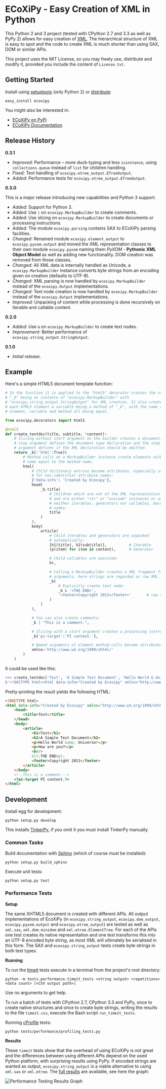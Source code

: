 # ECoXiPy - Easy Creation of XML in Python

This Python 2 and 3 project (tested with CPython 2.7 and 3.3  as well as PyPy
2) allows for easy creation of [XML](http://www.w3.org/XML/). The hierarchical
structure of XML is easy to spot and the code to create XML is much shorter
than using SAX, DOM or similar APIs.

This project uses the MIT License, so you may freely use, distribute and
modify it, provided you include the content of `License.txt`.


## Getting Started

Install using [setuptools](https://pypi.python.org/pypi/setuptools) (only
Python 2) or [distribute](http://pythonhosted.org/distribute/):

    easy_install ecoxipy


You might also be interested in:

* [ECoXiPy on PyPi](https://pypi.python.org/pypi/ECoXiPy)
* [ECoXiPy Documentation](http://pythonhosted.org/ECoXiPy/)


## Release History

**0.3.1**

*   *Improved:* Performance – more duck-typing and less `isinstance`, using
    `collections.queue` instead of `list` for children handling.
*   *Fixed:* Text handling of `ecoxipy.etree_output.ETreeOutput`.
*   *Added:* Performance tests for `ecoxipy.etree_output.ETreeOutput`.

**0.3.0**

This is a major release introducing new capabilities and Python 3 support.

*   *Added:* Support for Python 3.
*   *Added:* Use `|` on `ecoxipy.MarkupBuilder` to create comments.
*   *Added:* Use slicing on `ecoxipy.MarkupBuilder` to create documents
    or processing instructions.
*   *Added:* The module `ecoxipy.parsing` contains SAX to ECoXiPy parsing
    facilities.
*   *Changed:* Renamed module `ecoxipy.element_output` to
    `ecoxipy.pyxom.output` and moved the XML representation classes to their
    own module `ecoxipy.pyxom` naming them *PyXOM* - **Pythonic XML Object
    Model** as well as adding new functionality. DOM creation was removed from
    those classes.
*   *Changed:* All XML data is internally handled as Unicode, a
    `ecoxipy.MarkupBuilder` instance converts byte strings from an encoding
    given on creation (defaults to UTF-8).
*   *Changed:* XML parsing is now handled by `ecoxipy.MarkupBuilder` instead
    of the `ecoxipy.Output` implementations.
*   *Changed:* Text node creation is now handled by `ecoxipy.MarkupBuilder`
    instead of the `ecoxipy.Output` implementations.
*   *Improved:* Unpacking of content while processing is done recursively on
    iterable and callable content.


**0.2.0**
*   *Added:* Use `&` on `ecoxipy.MarkupBuilder` to create text nodes.
*   *Improvement:* Better performance of `ecoxipy.string_output.StringOutput`.


**0.1.0**
*   *Initial release.*


## Example

Here's a simple HTML5 document template function:

```python
# In the function it is applied to the "html5" decorator creates the variable
# "_b" being an instance of "ecoxipy.MarkupBuilder" with
# "ecoxipy.string_output.StringOutput" for XML creation. It also creates for
# each HTML5 element a variable being a method of "_b", with the name of
# element, variable and method all being equal.

from ecoxipy.decorators import html5

@html5
def create_testdoc(title, subtitle, *content):
    # Slicing without start argument on the builder creates a document, the
    # stop argument defines the document type declaration and the step
    # argument defines if the XML declaration should be omitted.
    return _b[:'html':True](
        # Method calls on a MarkupBuilder instance create elements with the
        # name equal to the method name.
        html(
            # Child dictionary entries become attributes, especially useful
            # for non-identifier attribute names:
            {'data-info': 'Created by Ecoxipy'},
            head(
                _b.title(
                    # Children which are not of the XML representation
                    # and are either "str" or "unicode" instances or are
                    # neither iterables, generators nor callables, become text
                    # nodes:
                    title
                )
            ),
            body(
                article(
                    # Child iterables and generators are unpacked
                    # automatically:
                    [h1(title), h2(subtitle)],          # Iterable
                    (p(item) for item in content),      # Generator

                    # Child callables are executed:
                    hr,

                    # Calling a MarkupBuilder creates a XML fragment from the
                    # arguments, here strings are regarded as raw XML.
                    _b(
                        # Explicitly create text node:
                        _b & '<THE END>',
                        '<footer>Copyright 2013</footer>'       # raw XML
                    )
                )
            ),

            # You can also create comments:
            _b | "This is a comment.",

            # Slicing with a start argument creates a processing instruction:
            _b['pi-target':'PI content.'],

            # Named arguments of element method-calls become attributes:
            xmlns='http://www.w3.org/1999/xhtml/'
        )
    )
```


It could be used like this:

```python
>>> create_testdoc('Test', 'A Simple Test Document', 'Hello World & Universe!', 'How are you?')
b'<!DOCTYPE html><html data-info="Created by Ecoxipy" xmlns="http://www.w3.org/1999/xhtml/"><head><title>Test</title></head><body><article><h1>Test</h1><h2>A Simple Test Document</h2><p>Hello World &amp; Universe!</p><p>How are you?</p><hr/>&lt;THE END&gt;<footer>Copyright 2013</footer><!--This is a comment.--><?pi-target PI content.?></article></body></html>'
```

Pretty-printing the result yields the following HTML:

```HTML
<!DOCTYPE html>
<html data-info="Created by Ecoxipy" xmlns="http://www.w3.org/1999/xhtml/">
    <head>
        <title>Test</title>
    </head>
    <body>
        <article>
            <h1>Test</h1>
            <h2>A Simple Test Document</h2>
            <p>Hello World &amp; Universe!</p>
            <p>How are you?</p>
            <hr/>
            &lt;THE END&gt;
            <footer>Copyright 2013</footer>
        </article>
    </body>
    <!--This is a comment.-->
    <?pi-target PI content.?>
</html>
```


## Development

Install egg for development:

    python setup.py develop


This installs [TinkerPy](https://github.com/IvIePhisto/TinkerPy), if you omit
it you must install TinkerPy manually.


### Common Tasks

Build documentation with [Sphinx](http://sphinx-doc.org) (which of course
must be installed):

    python setup.py build_sphinx

Execute unit tests:

    python setup.py test


### Performance Tests

**Setup**

The same XHTML5 document is created with different APIs. All output
implementations of EcoXiPy (in `ecoxipy.string_output`, `ecoxipy.dom_output`,
`ecoxipy.pyxom.output` and `ecoxipy.etree_output`) are tested as well as
`xml.sax`, `xml.dom.minidom` and `xml.etree.ElementTree`. For each of the APIs
one test creates its native representation and one test transforms this into
an UTF-8 encoded byte string, as most XML will ultimately be serialised in
this form. The SAX and `ecoxipy.string_output` tests create byte strings in
both test types.

**Running**

To run the [timeit](http://docs.python.org/2/library/timeit.html) tests
execute in a terminal from the project's root directory:

    python -m tests.performance.timeit_tests <string output> <repetitions> <data count> [<CSV output path>]

Use no arguments to get help.

To run a batch of tests with CPython 2.7, CPython 3.3 and PyPy, once to create
native structures and once to create byte strings, writing the results to the
file `timeit.csv`, execute the Bash script `run_timeit_tests`.

Running [cProfile](http://docs.python.org/2/library/profile.html) tests:

    python tests/performance/profiling_tests.py


**Results**

These `timeit` tests show that the overhead of using ECoXiPy is not great and
the differences between using different APIs depend on the used Python
platform, with surprising results using PyPy. If encoded strings are wanted as
output, `ecoxipy.string_output` is a viable alternative to using `xml.sax` or
`xml.etree`. The [full
results](https://raw.github.com/IvIePhisto/ECoXiPy/master/doc/perf_test_results/timeit.pdf)
are available, see here the graph:

![Performance Testing Results Graph](https://raw.github.com/IvIePhisto/ECoXiPy/master/doc/perf_test_results/timeit.png)
